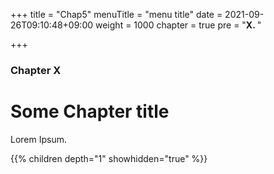+++
title = "Chap5"
menuTitle = "menu title"
date = 2021-09-26T09:10:48+09:00
weight = 1000
chapter = true
pre = "<b>X. </b>"

+++

### Chapter X

# Some Chapter title

Lorem Ipsum.

{{% children depth="1" showhidden="true" %}}
